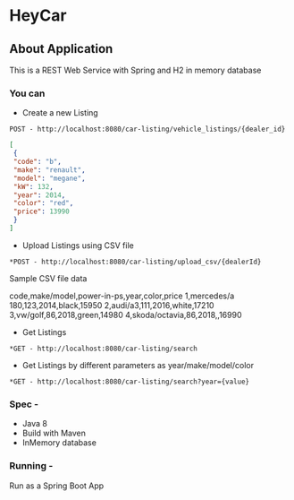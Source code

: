 # HeyCar

## About Application

This is a REST Web Service with Spring and  H2 in memory database

### You can

* Create a new Listing
 
```
POST - http://localhost:8080/car-listing/vehicle_listings/{dealer_id}
```
```JSON
[
 {
 "code": "b",
 "make": "renault",
 "model": "megane",
 "kW": 132,
 "year": 2014,
 "color": "red",
 "price": 13990
 }
]

```

* Upload Listings using CSV file
```
*POST - http://localhost:8080/car-listing/upload_csv/{dealerId}
 ```
 Sample CSV file data

 code,make/model,power-in-ps,year,color,price
 1,mercedes/a 180,123,2014,black,15950
 2,audi/a3,111,2016,white,17210
 3,vw/golf,86,2018,green,14980
 4,skoda/octavia,86,2018,,16990

* Get Listings
```
*GET - http://localhost:8080/car-listing/search
```

* Get Listings by different parameters as year/make/model/color
```
*GET - http://localhost:8080/car-listing/search?year={value}
```

### Spec -
* Java 8
* Build with Maven
* InMemory database

### Running -
Run as a Spring Boot App


